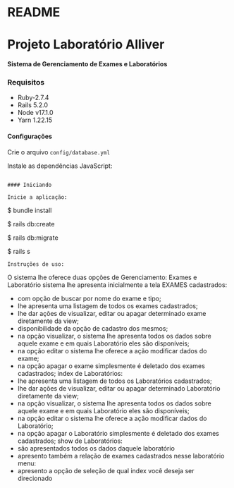 # README

# Projeto Laboratório Alliver
**Sistema de Gerenciamento de Exames e Laboratórios**

### Requisitos
- Ruby-2.7.4
- Rails 5.2.0
- Node v17.1.0
- Yarn 1.22.15

#### Configurações

Crie o arquivo `config/database.yml`

Instale as dependências JavaScript:
```

#### Iniciando

Inicie a aplicação:
```
$ bundle install

$ rails db:create

$ rails db:migrate

$ rails s

```
Instruções de uso:
```
O sistema lhe oferece duas opções de Gerenciamento: Exames e Laboratório
 sistema lhe apresenta inicialmente a tela EXAMES cadastrados:
  - com opção de buscar por nome do exame e tipo;
  - lhe apresenta uma listagem de todos os exames cadastrados;
  - lhe dar ações de visualizar, editar ou apagar determinado exame diretamente da view;
  - disponibilidade da opção de cadastro dos mesmos;
  - na opção visualizar, o sistema lhe apresenta todos os dados sobre aquele exame e
    em quais Laboratório eles são disponíveis;
  - na opção editar o sistema lhe oferece a ação modificar dados do exame;
  - na opção apagar o exame simplesmente é deletado dos exames cadastrados;
index de Laboratórios:
  - lhe apresenta uma listagem de todos os Laboratórios cadastrados;
  - lhe dar ações de visualizar, editar ou apagar determinado Laboratório diretamente da view;
  - na opção visualizar, o sistema lhe apresenta todos os dados sobre aquele exame e
    em quais Laboratório eles são disponíveis;
  - na opção editar o sistema lhe oferece a ação modificar dados do Laboratório;
  - na opção apagar o Laboratório simplesmente é deletado dos exames cadastrados;
show de Laboratórios:
  - são apresentados todos os dados daquele laboratório
  - apresento também a relação de exames cadastrados nesse laboratório
menu:
  - apresento a opção de seleção de qual index você deseja ser direcionado
```
